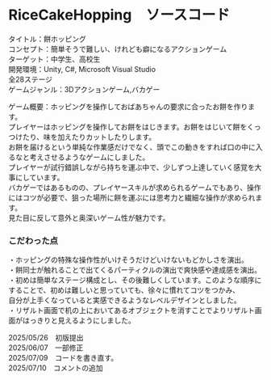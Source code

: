 # RiceCakeHopping　ソースコード
タイトル：餅ホッピング<br>
コンセプト：簡単そうで難しい、けれども癖になるアクションゲーム<br>
ターゲット：中学生、高校生<br>
開発環境：Unity, C#, Microsoft Visual Studio<br>
全28ステージ<br>
ゲームジャンル：3Dアクションゲーム,バカゲー<br>

ゲーム概要：ホッピングを操作しておばあちゃんの要求に合ったお餅を作ります。<br>
プレイヤーはホッピングを操作してお餅をはじきます。お餅をはじいて餅をくっつけたり、味を加えたりカットしたりします。<br>
お餅を届けるという単純な作業感だけでなく、頭でこの動きをすれば口の中に入るなと考えさせるようなゲームにしました。<br>
プレイヤーが試行錯誤しながら持ちを運ぶ中で、少しずつ上達していく感覚を大事にしています。<br>
バカゲーではあるものの、プレイヤースキルが求められるゲームでもあり、操作にはコツが必要で、狙った場所に餅を運ぶには思考力と繊細な操作が求められます。<br>
見た目に反して意外と奥深いゲーム性が魅力です。<br>

### こだわった点

・ホッピングの特殊な操作性がいけそうだけどいけないもどかしさを演出。<br>
・餅同士が触れることで出てくるパーティクルの演出で爽快感や達成感を演出。<br>
・初めは簡単なステージ構成とし、その後難しくしています。このような順序にすることで、初めは難しいと思っていても、徐々に慣れてコツをつかみ、<br>
自分が上手くなっていると実感できるようなレベルデザインとしました。<br>
・リザルト画面で机の上においてあるオブジェクトを消すことでよりリザルト画面がはっきりと見えるようにしました。<br>

2025/05/26　初版提出<br>
2025/06/07　一部修正<br>
2025/07/09　コードを書き直す。<br>
2025/07/10　コメントの追加<br>
